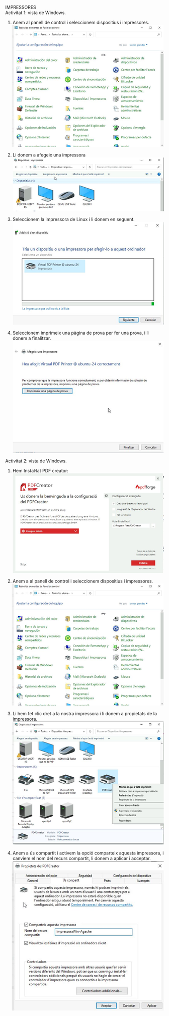 IMPRESSORES <br>
Activitat 1: vista de Windows.
1. Anem al panell de control i seleccionem dispositius i impressores.
![](panelcontrolç.JPG)

2. Li donem a afegeix una impressora
![](Captura12.JPG)

3. Seleccionem la impressora de Linux i li donem en seguent.
![](Captura7.JPG)

4. Seleccionem imprimeix una pàgina de prova per fer una prova, i li donem a finalitzar.
![](Captura8.JPG)


Activitat 2: vista de Windows. 
1. Hem Instal·lat PDF creator:
![](Captura.JPG)

2. Anem a al panell de control i seleccionem dispositius i impressores.
![](panelcontrolç.JPG)

3. Li hem fet clic dret a la nostra impressora i li donem a propietats de la impressora.
![](Captura3.JPG)

4. Anem a ús compartit i activem la opció comparteix aquesta impressora, i canviem el nom del recurs compartit, li donem a aplicar i acceptar. <br>
![](Captura4.JPG)
